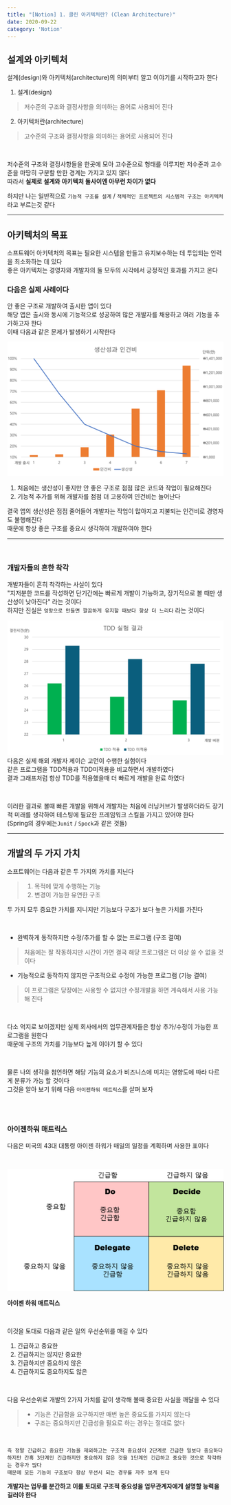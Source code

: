 ```yaml
---
title: "[Notion] 1. 클린 아키텍처란? (Clean Architecture)"
date: 2020-09-22
category: 'Notion'
---
```


## 설계와 아키텍처
설계(design)와 아키텍처(architecture)의 의미부터 알고 이야기를 시작하고자 한다

1. 설계(design)
> 저수준의 구조와 결정사항을 의미하는 용어로 사용되어 진다   

2. 아키텍처란(architecture)
>  고수준의 구조와 결정사항을 의미하는 용어로 사용되어 진다

<br/>


저수준의 구조와 결정사항들을 한곳에 모아 고수준으로 형태를 이루지만 저수준과 고수준을 마땅히 구분할 만한 경계는 가지고 있지 않다  
따라서 **실제로 설계와 아키텍처 둘사이엔 아무런 차이가 없다**  

하지만 나는 일반적으로 `기능적 구조를 설계` / `적체적인 프로젝트의 시스템적 구조는 아키텍처`라고 부르는것 같다  

---

## 아키텍처의 목표

소프트웨어 아키텍처의 목표는 필요한 시스템을 만들고 유지보수하는 데 투입되는 인력을 최소화하는 데 있다  
좋은 아키텍처는 경영자와 개발자의 둘 모두의 시각에서 긍정적인 효과를 가지고 온다  

### 다음은 실제 사례이다  
안 좋은 구조로 개발하여 출시한 앱이 있다  
해당 앱은 출시와 동시에 기능적으로 성공하여 많은 개발자를 채용하고 여러 기능을 추가하고자 한다  
이때 다음과 같은 문제가 발생하기 시작한다  

![개발 생산성 그래프](./images/dev_graph.png)  

1. 처음에는 생산성이 좋지만 안 좋은 구조로 점점 많은 코드와 작업이 필요해진다  
2. 기능적 추가를 위해 개발자를 점점 더 고용하여 인건비는 늘어난다  

결국 앱의 생산성은 점점 줄어들어 개발자는 작업이 많아지고 지불되는 인건비로 경영자도 불행해진다   
때문에 항상 좋은 구조를 중요시 생각하여 개발하여야 한다  

---

<br/>

### 개발자들의 흔한 착각

개발자들이 흔히 착각하는 사실이 있다  
"지저분한 코드를 작성하면 단기간에는 빠르게 개발이 가능하고, 장기적으로 볼 때만 생산성이 낮아진다" 라는 것이다  
하지만 진실은 `엉망으로 만들면 깔끔하게 유지할 때보다 항상 더 느리다` 라는 것이다  

![TDD 개발 실험](./images/dev_tdd_graph.png)   
다음은 실제 해외 개발자 제이슨 고먼이 수행한 실험이다  
같은 프로그램을 TDD적용과 TDD미적용을 비교하면서 개발하였다  
결과 그래프처럼 항상 TDD를 적용했을때 더 빠르게 개발을 완료 하였다  

<br/>

이러한 결과로 볼때 빠른 개발을 위해서 개발자는 처음에 러닝커브가 발생하더라도 장기적 미래를 생각하여 테스팅에 필요한 프레임워크 스킬을 가지고 있어야 한다  
(Spring의 경우에는`Junit` / `Spock`과 같은 것들)

---

## 개발의 두 가지 가치  

소프트웨어는 다음과 같은 두 가지의 가치를 지닌다  
> 1. 목적에 맞게 수행하는 기능  
> 2. 변경이 가능한 유연한 구조  

두 가지 모두 중요한 가치를 지니지만 기능보다 구조가 보다 높은 가치를 가진다  

<br/>

* 완벽하게 동작하지만 수정/추가를 할 수 없는 프로그램 <span class='red_font'>(구조 결여)</span>
> 처음에는 잘 작동하지만 시간이 가면 결국 해당 프로그램은 더 이상 쓸 수 없을 것이다  
* 기능적으로 동작하지 않지만 구조적으로 수정이 가능한 프로그램 <span class='red_font'>(기능 결여)</span>
> 이 프로그램은 당장에는 사용할 수 없지만 수정개발을 하면 계속해서 사용 가능해 진다  

<br/>

다소 억지로 보이겠지만 실제 회사에서의 업무관계자들은 항상 추가/수정이 가능한 프로그램을 원한다  
때문에 구조의 가치를 기능보다 높게 이야기 할 수 있다  

<br/>

물론 나의 생각을 첨언하면 해당 기능의 요소가 비즈니스에 미치는 영향도에 따라 다르게 분류가 가능 할 것이다  
그것을 알아 보기 위해 다음 `아이젠하워 매트릭스`를 살펴 보자  

<br/>
<br/>

### 아이젠하워 매트릭스  
다음은 미국의 43대 대통령 아이젠 하워가 매일의 일정을 계획하며 사용한 표이다  

<br/>

![아이젠 하워 매트릭스](./images/eisenhower_matrix.png)  

<span class="img_caption">**아이젠 하워 매트릭스**</span>  

<br/>

이것을 토대로 다음과 같은 일의 우선순위를 매길 수 있다  
1. 긴급하고 중요한   
2. 긴급하지는 않지만 중요한  
3. 긴급하지만 중요하지 않은  
4. 긴급하지도 중요하지도 않은  

<br/>

다음 우선순위로 개발의 2가지 가치를 같이 생각해 볼때 중요한 사실을 깨달을 수 있다  
> * 기능은 긴급함을 요구하지만 매번 높은 중요도를 가지지 않는다   
> * 구조는 중요하지만 긴급성을 필요로 하는 경우는 절대로 없다  

<br/> 

```textbox
즉 정말 긴급하고 중요한 기능을 제외하고는 구조적 중요성이 2단계로 긴급한 일보다 중요하다   
하지만 간혹 3단계인 긴급하지만 중요하지 않은 것을 1단계인 긴급하고 중요한 것으로 착각하는 경우가 많다  
때문에 모든 기능이 구조보다 항상 우선시 되는 경우를 자주 보게 된다  
```
**개발자는 업무를 분간하고 이를 토대로 구조적 중요성을 업무관계자에게 설명할 능력을 길러야 한다**   

<br/>